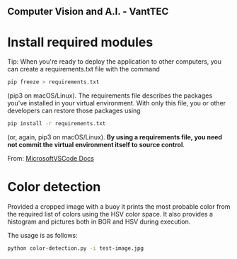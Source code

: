 ## Computer Vision and A.I. - VantTEC 

# Install required modules

Tip: When you're ready to deploy the application to other computers, you can create a requirements.txt file with the command 
```bash
pip freeze > requirements.txt 
```
(pip3 on macOS/Linux). The requirements file describes the packages you've installed in your virtual environment. With only this file, you or other developers can restore those packages using
```bash
pip install -r requirements.txt 
```
(or, again, pip3 on macOS/Linux). **By using a requirements file, you need not commit the virtual environment itself to source control**.

From: [MicrosoftVSCode Docs](https://code.visualstudio.com/docs/python/environments#_manually-specify-an-interpreter)

# Color detection

Provided a cropped image with a buoy it prints the most probable color from the required list of colors using the HSV color space. It also provides a histogram and pictures both in BGR and HSV during execution.

The usage is as follows:
```bash
python color-detection.py -i test-image.jpg
```